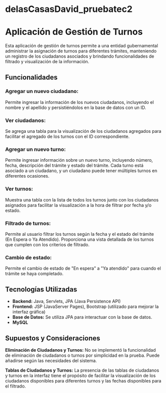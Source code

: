 # delasCasasDavid_pruebatec2
# Aplicación de Gestión de Turnos

Esta aplicación de gestión de turnos permite a una entidad gubernamental administrar la asignación de turnos para diferentes trámites, manteniendo un registro de los ciudadanos asociados y brindando funcionalidades de filtrado y visualización de la información.

## Funcionalidades

### Agregar un nuevo ciudadano:

Permite ingresar la información de los nuevos ciudadanos, incluyendo el nombre y el apellido y persistiéndolos en la base de datos con un ID.

### Ver ciudadanos:

Se agrega una tabla para la visualización de los ciudadanos agregados para facilitar el agregado de los turnos con el ID correspondiente.

### Agregar un nuevo turno:

Permite ingresar información sobre un nuevo turno, incluyendo número, fecha, descripción del trámite y estado del trámite. Cada turno está asociado a un ciudadano, y un ciudadano puede tener múltiples turnos en diferentes ocasiones.

### Ver turnos:

Muestra una tabla con la lista de todos los turnos junto con los ciudadanos asignados para facilitar la visualización a la hora de filtrar por fecha y/o estado.

### Filtrado de turnos:

Permite al usuario filtrar los turnos según la fecha y el estado del trámite (En Espera o Ya Atendido). Proporciona una vista detallada de los turnos que cumplen con los criterios de filtrado.

### Cambio de estado:

Permite el cambio de estado de "En espera" a "Ya atendido" para cuando el trámite se haya completado.

## Tecnologías Utilizadas

- **Backend:** Java, Servlets, JPA (Java Persistence API)
- **Frontend:** JSP (JavaServer Pages), Bootstrap (utilizado para mejorar la interfaz gráfica)
- **Base de Datos:** Se utiliza JPA para interactuar con la base de datos.
- **MySQL**

## Supuestos y Consideraciones

**Eliminación de Ciudadanos y Turnos:**
No se implementó la funcionalidad de eliminación de ciudadanos o turnos por simplicidad en la prueba. Puede añadirse según las necesidades del sistema.

**Tablas de Ciudadanos y Turnos:**
La presencia de las tablas de ciudadanos y turnos en la interfaz tiene el propósito de facilitar la visualización de los ciudadanos disponibles para diferentes turnos y las fechas disponibles para el filtrado.
